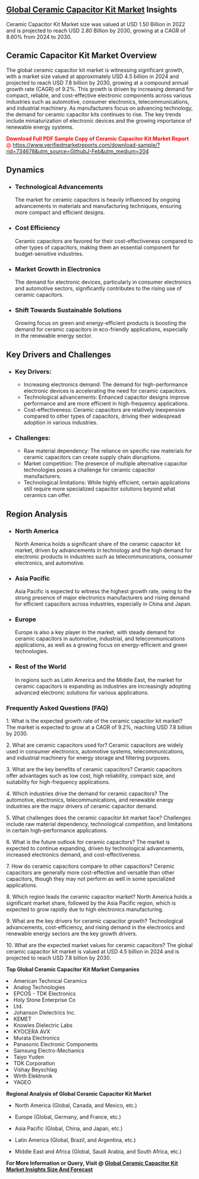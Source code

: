 <h2><a href="https://www.verifiedmarketreports.com/download-sample/?rid=734678&amp;utm_source=GithubJ&amp;utm_medium=204" target="_blank">Global Ceramic Capacitor Kit Market</a> Insights</h2><p>Ceramic Capacitor Kit Market size was valued at USD 1.50 Billion in 2022 and is projected to reach USD 2.80 Billion by 2030, growing at a CAGR of 8.60% from 2024 to 2030.</p><p> <h2>Ceramic Capacitor Kit Market Overview</h2> <p>The global ceramic capacitor kit market is witnessing significant growth, with a market size valued at approximately USD 4.5 billion in 2024 and projected to reach USD 7.8 billion by 2030, growing at a compound annual growth rate (CAGR) of 9.2%. This growth is driven by increasing demand for compact, reliable, and cost-effective electronic components across various industries such as automotive, consumer electronics, telecommunications, and industrial machinery. As manufacturers focus on advancing technology, the demand for ceramic capacitor kits continues to rise. The key trends include miniaturization of electronic devices and the growing importance of renewable energy systems. <p><span class=""><span style="color: #ff0000;"><strong>Download Full PDF Sample Copy of Ceramic Capacitor Kit Market Report</strong> @ </span><a href="https://www.verifiedmarketreports.com/download-sample/?rid=734678&amp;utm_source=GithubJ-Feb&amp;utm_medium=204" target="_blank">https://www.verifiedmarketreports.com/download-sample/?rid=734678&amp;utm_source=GithubJ-Feb&amp;utm_medium=204</a></span></p></p> <h2>Dynamics</h2> <ul> <li><h3>Technological Advancements</h3> The market for ceramic capacitors is heavily influenced by ongoing advancements in materials and manufacturing techniques, ensuring more compact and efficient designs.</li> <li><h3>Cost Efficiency</h3> Ceramic capacitors are favored for their cost-effectiveness compared to other types of capacitors, making them an essential component for budget-sensitive industries.</li> <li><h3>Market Growth in Electronics</h3> The demand for electronic devices, particularly in consumer electronics and automotive sectors, significantly contributes to the rising use of ceramic capacitors.</li> <li><h3>Shift Towards Sustainable Solutions</h3> Growing focus on green and energy-efficient products is boosting the demand for ceramic capacitors in eco-friendly applications, especially in the renewable energy sector.</li> </ul> <h2>Key Drivers and Challenges</h2> <ul> <li><h3>Key Drivers:</h3> <ul> <li>Increasing electronics demand: The demand for high-performance electronic devices is accelerating the need for ceramic capacitors.</li> <li>Technological advancements: Enhanced capacitor designs improve performance and are more efficient in high-frequency applications.</li> <li>Cost-effectiveness: Ceramic capacitors are relatively inexpensive compared to other types of capacitors, driving their widespread adoption in various industries.</li> </ul> </li> <li><h3>Challenges:</h3> <ul> <li>Raw material dependency: The reliance on specific raw materials for ceramic capacitors can create supply chain disruptions.</li> <li>Market competition: The presence of multiple alternative capacitor technologies poses a challenge for ceramic capacitor manufacturers.</li> <li>Technological limitations: While highly efficient, certain applications still require more specialized capacitor solutions beyond what ceramics can offer.</li> </ul> </li> </ul> <h2>Region Analysis</h2> <ul> <li><h3>North America</h3> North America holds a significant share of the ceramic capacitor kit market, driven by advancements in technology and the high demand for electronic products in industries such as telecommunications, consumer electronics, and automotive.</li> <li><h3>Asia Pacific</h3> Asia Pacific is expected to witness the highest growth rate, owing to the strong presence of major electronics manufacturers and rising demand for efficient capacitors across industries, especially in China and Japan.</li> <li><h3>Europe</h3> Europe is also a key player in the market, with steady demand for ceramic capacitors in automotive, industrial, and telecommunications applications, as well as a growing focus on energy-efficient and green technologies.</li> <li><h3>Rest of the World</h3> In regions such as Latin America and the Middle East, the market for ceramic capacitors is expanding as industries are increasingly adopting advanced electronic solutions for various applications.</li> </ul> <h3>Frequently Asked Questions (FAQ)</h3> <p>1. What is the expected growth rate of the ceramic capacitor kit market? The market is expected to grow at a CAGR of 9.2%, reaching USD 7.8 billion by 2030.</p> <p>2. What are ceramic capacitors used for? Ceramic capacitors are widely used in consumer electronics, automotive systems, telecommunications, and industrial machinery for energy storage and filtering purposes.</p> <p>3. What are the key benefits of ceramic capacitors? Ceramic capacitors offer advantages such as low cost, high reliability, compact size, and suitability for high-frequency applications.</p> <p>4. Which industries drive the demand for ceramic capacitors? The automotive, electronics, telecommunications, and renewable energy industries are the major drivers of ceramic capacitor demand.</p> <p>5. What challenges does the ceramic capacitor kit market face? Challenges include raw material dependency, technological competition, and limitations in certain high-performance applications.</p> <p>6. What is the future outlook for ceramic capacitors? The market is expected to continue expanding, driven by technological advancements, increased electronics demand, and cost-effectiveness.</p> <p>7. How do ceramic capacitors compare to other capacitors? Ceramic capacitors are generally more cost-effective and versatile than other capacitors, though they may not perform as well in some specialized applications.</p> <p>8. Which region leads the ceramic capacitor market? North America holds a significant market share, followed by the Asia Pacific region, which is expected to grow rapidly due to high electronics manufacturing.</p> <p>9. What are the key drivers for ceramic capacitor growth? Technological advancements, cost-efficiency, and rising demand in the electronics and renewable energy sectors are the key growth drivers.</p> <p>10. What are the expected market values for ceramic capacitors? The global ceramic capacitor kit market is valued at USD 4.5 billion in 2024 and is projected to reach USD 7.8 billion by 2030.</p> </p><p><strong>Top Global Ceramic Capacitor Kit Market Companies</strong></p><div data-test-id=""><p><li>American Technical Ceramics</li><li> Analog Technologies</li><li> EPCOS - TDK Electronics</li><li> Holy Stone Enterprise Co</li><li> Ltd.</li><li> Johanson Dielectrics Inc.</li><li> KEMET</li><li> Knowles Dielectric Labs</li><li> KYOCERA AVX</li><li> Murata Electronics</li><li> Panasonic Electronic Components</li><li> Samsung Electro-Mechanics</li><li> Taiyo Yuden</li><li> TDK Corporation</li><li> Vishay Beyschlag</li><li> Wirth Elektronik</li><li> YAGEO</li></p><div><strong>Regional Analysis of&nbsp;Global Ceramic Capacitor Kit Market</strong></div><ul><li dir="ltr"><p dir="ltr">North America&nbsp;(Global, Canada, and Mexico, etc.)</p></li><li dir="ltr"><p dir="ltr">Europe (Global, Germany, and France, etc.)</p></li><li dir="ltr"><p dir="ltr">Asia Pacific&nbsp;(Global, China, and Japan, etc.)</p></li><li dir="ltr"><p dir="ltr">Latin America&nbsp;(Global, Brazil, and Argentina, etc.)</p></li><li dir="ltr">Middle East and Africa&nbsp;(Global, Saudi Arabia, and South Africa, etc.)</li></ul><p><strong>For More Information or Query, Visit @&nbsp;</strong><strong><a href="https://www.verifiedmarketreports.com/product/ceramic-capacitor-kit-market/?utm_source=GithubJ&amp;utm_medium=204" target="_blank">Global Ceramic Capacitor Kit Market Insights Size And Forecast</a></strong></p></div>
